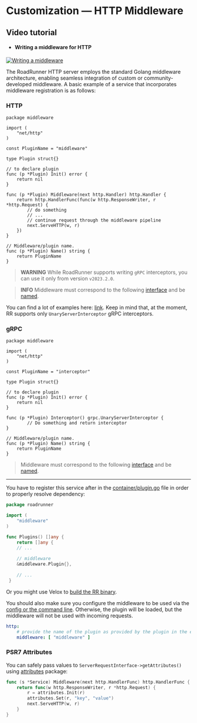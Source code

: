 # Customization — HTTP Middleware

## Video tutorial

- #### Writing a middleware for HTTP
[![Writing a middleware](https://img.youtube.com/vi/f5fUSYaDKxo/0.jpg)](https://www.youtube.com/watch?v=f5fUSYaDKxo)  

The RoadRunner HTTP server employs the standard Golang middleware architecture, enabling seamless integration of custom or community-developed middleware. A basic example of a service that incorporates middleware registration is as follows:

### HTTP

```golang
package middleware

import (
	"net/http"
)

const PluginName = "middleware"

type Plugin struct{}

// to declare plugin
func (p *Plugin) Init() error {
	return nil
}

func (p *Plugin) Middleware(next http.Handler) http.Handler {
	return http.HandlerFunc(func(w http.ResponseWriter, r *http.Request) {
		// do something
		// ...
		// continue request through the middleware pipeline
		next.ServeHTTP(w, r)
	})
}

// Middleware/plugin name.
func (p *Plugin) Name() string {
	return PluginName
}
```

> **WARNING**
> While RoadRunner supports writing `gRPC` interceptors, you can use it only from version `v2023.2.0`.

> **INFO**
> Middleware must correspond to the following [interface](https://github.com/roadrunner-server/http/blob/master/common/interfaces.go#L33) and be [named](https://github.com/roadrunner-server/endure/blob/master/container.go#L47).

You can find a lot of examples here: [link](https://github.com/grpc-ecosystem/go-grpc-middleware). Keep in mind that, at the moment, RR supports only `UnaryServerInterceptor` gRPC interceptors.

### gRPC

```golang
package middleware

import (
	"net/http"
)

const PluginName = "interceptor"

type Plugin struct{}

// to declare plugin
func (p *Plugin) Init() error {
	return nil
}

func (p *Plugin) Interceptor() grpc.UnaryServerInterceptor {
		// Do something and return interceptor
}

// Middleware/plugin name.
func (p *Plugin) Name() string {
	return PluginName
}
```

> Middleware must correspond to the following [interface](https://github.com/roadrunner-server/grpc/blob/master/common/interfaces.go#L14) and be [named](https://github.com/roadrunner-server/endure/blob/master/container.go#L47).

---

You have to register this service after in the [container/plugin.go](https://github.com/roadrunner-server/roadrunner/blob/master/container/plugins.go) file in order to properly resolve dependency:

```go
package roadrunner

import (
    "middleware"
)

func Plugins() []any {
    return []any {
    // ...
    
    // middleware
    &middleware.Plugin{},
    
    // ...
 }
```

Or you might use Velox to [build the RR binary](build.md).

You should also make sure you configure the middleware to be used via the [config or the command line](../intro/config.md). Otherwise, the plugin will be loaded, but the middleware will not be used with incoming requests.

```yaml
http:
    # provide the name of the plugin as provided by the plugin in the example's case, "middleware"
    middleware: [ "middleware" ]
```

### PSR7 Attributes

You can safely pass values to `ServerRequestInterface->getAttributes()` using [attributes](https://github.com/roadrunner-server/http/blob/master/attributes/attributes.go) package:

```go
func (s *Service) Middleware(next http.HandlerFunc) http.HandlerFunc {
	return func(w http.ResponseWriter, r *http.Request) {
		r = attributes.Init(r)
		attributes.Set(r, "key", "value")
		next.ServeHTTP(w, r)
	}
}
```

